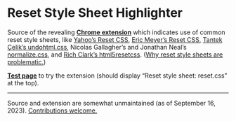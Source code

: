 # Reset Style Sheet Highlighter

Source of the revealing [**Chrome extension**](https://chrome.google.com/webstore/detail/reset-style-sheet-highlig/lnekfhlkfibaamhifbfmcobiglhcbmbl) which indicates use of common reset style sheets, like [Yahoo’s Reset CSS](https://web.archive.org/web/https://developer.yahoo.com/yui/reset/), [Eric Meyer’s Reset CSS](https://meyerweb.com/eric/tools/css/reset/), [Tantek Çelik’s undohtml.css](http://tantek.com/log/2004/09.html#d06t2354), Nicolas Gallagher’s and Jonathan Neal’s [normalize.css](https://necolas.github.io/normalize.css/), and [Rich Clark’s html5resetcss](https://code.google.com/archive/p/html5resetcss/). ([Why reset style sheets are problematic.](https://meiert.com/en/blog/reasons-against-resets/))

[**Test page**](https://hell.meiert.org/core/html/reset.aux.html) to try the extension (should display “Reset style sheet: reset.css” at the top).

----

Source and extension are somewhat unmaintained (as of September 16, 2023). [Contributions welcome.](https://github.com/j9t/reset-style-sheet-highlighter/issues/new)
